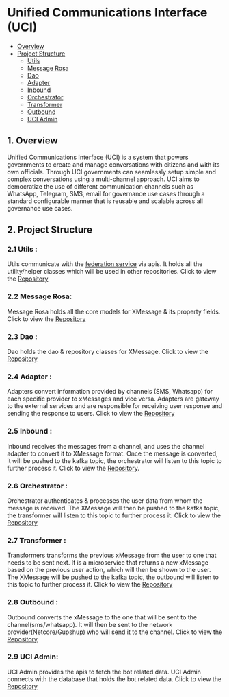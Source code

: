# Unified Communications Interface (UCI)

- [Overview](#1-overview)
- [Project Structure](#2-project-structure)  
    - [Utils](#21-utils)
    - [Message Rosa](#22-message-rosa)
    - [Dao](#23-dao)
    - [Adapter](#24-adapter)
    - [Inbound](#25-inbound)
    - [Orchestrator](#26-orchestrator)
    - [Transformer](#27-transformer)
    - [Outbound](#28-outbound)
    - [UCI Admin](#29-uci-admin) 


## 1. Overview

Unified Communications Interface (UCI) is a system that powers governments to create and manage conversations with citizens and with its own officials. Through UCI governments can seamlessly setup simple and complex conversations using a multi-channel approach. UCI aims to democratize the use of different communication channels such as WhatsApp, Telegram, SMS, email for governance use cases through a standard configurable manner that is reusable and scalable across all governance use cases.

## 2. Project Structure

### 2.1 Utils :
Utils communicate with the [federation service](#29-uci-admin) via apis. It holds all the utility/helper classes which will be used in other repositories. Click to view the [Repository](https://github.com/samagra-comms/utils)

### 2.2 Message Rosa: 
Message Rosa holds all the core models for XMessage & its property fields. Click to view the [Repository](https://github.com/samagra-comms/transformer)

### 2.3 Dao :
Dao holds the dao & repository classes for XMessage. Click to view the [Repository](https://github.com/samagra-comms/dao)

### 2.4 Adapter :
Adapters convert information provided by channels (SMS, Whatsapp) for each specific provider to xMessages and vice versa. Adapters are gateway to the external services and are responsible for receiving user response and sending the response to users. Click to view the [Repository](https://github.com/samagra-comms/adapter)

### 2.5 Inbound :
Inbound receives the messages from a channel, and uses the channel adapter to convert it to XMessage format. Once the message is converted, it will be pushed to the kafka topic, the orchestrator will listen to this topic to further process it. Click to view the [Repository](https://github.com/samagra-comms/inbound).

### 2.6 Orchestrator :
Orchestrator authenticates & processes the user data from whom the message is received. The XMessage will then be pushed to the kafka topic, the transformer will listen to this topic to further process it. Click to view the [Repository](https://github.com/samagra-comms/orchestrator)

### 2.7 Transformer :
Transformers transforms the previous xMessage from the user to one that needs to be sent next. It is a microservice that returns a new xMessage based on the previous user action, which will then be shown to the user. The XMessage will be pushed to the kafka topic, the outbound will listen to this topic to further process it. Click to view the [Repository](https://github.com/samagra-comms/transformer)

### 2.8 Outbound :
Outbound converts the xMessage to the one that will be sent to the channel(sms/whatsapp). It will then be sent to the network provider(Netcore/Gupshup) who will send it to the channel. Click to view the [Repository](https://github.com/samagra-comms/outbound)

### 2.9 UCI Admin:
UCI Admin provides the apis to fetch the bot related data. UCI Admin connects with the database that holds the bot related data. Click to view the [Repository](https://github.com/samagra-comms/uci-apis)

